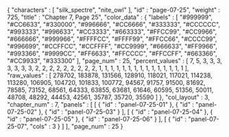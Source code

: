 {
  "characters" : [
    "silk_spectre",
    "nite_owl"
  ],
  "id" : "page-07-25",
  "weight" : 725,
  "title" : "Chapter 7, Page 25",
  "color_data" : {
    "labels" : [
      "#999999",
      "#CC6633",
      "#330000",
      "#996666",
      "#CC6666",
      "#333333",
      "#CCCCCC",
      "#993333",
      "#996633",
      "#CC3333",
      "#663333",
      "#FFCC99",
      "#CC9966",
      "#666666",
      "#999966",
      "#FFFFCC",
      "#FFFF99",
      "#FFCC66",
      "#CCCC99",
      "#996699",
      "#CCFFCC",
      "#CCFFFF",
      "#CC9999",
      "#666633",
      "#FF9966",
      "#993366",
      "#9999CC",
      "#FF6633",
      "#FFCCCC",
      "#FFCCFF",
      "#663366",
      "#CC9933",
      "#333300"
    ],
    "page_num" : 25,
    "percent_values" : [
      7,
      5,
      3,
      3,
      3,
      3,
      3,
      3,
      3,
      2,
      2,
      2,
      2,
      2,
      2,
      2,
      2,
      2,
      1,
      1,
      1,
      1,
      1,
      1,
      1,
      1,
      1,
      1,
      1,
      1,
      1,
      1,
      1
    ],
    "raw_values" : [
      278702,
      183878,
      131566,
      128910,
      118021,
      117021,
      114238,
      113280,
      106905,
      104720,
      101833,
      100772,
      94567,
      91757,
      91500,
      81692,
      78585,
      73152,
      68561,
      64333,
      63855,
      63681,
      61646,
      60595,
      51356,
      50011,
      48708,
      48292,
      44453,
      42561,
      35787,
      35720,
      35590
    ]
  },
  "col_layout" : 3,
  "chapter_num" : 7,
  "panels" : [
    [
      {
        "id" : "panel-07-25-01"
      },
      {
        "id" : "panel-07-25-02"
      },
      {
        "id" : "panel-07-25-03"
      }
    ],
    [
      {
        "id" : "panel-07-25-04"
      },
      {
        "id" : "panel-07-25-05"
      },
      {
        "id" : "panel-07-25-06"
      }
    ],
    [
      {
        "id" : "panel-07-25-07",
        "cols" : 3
      }
    ]
  ],
  "page_num" : 25
}
